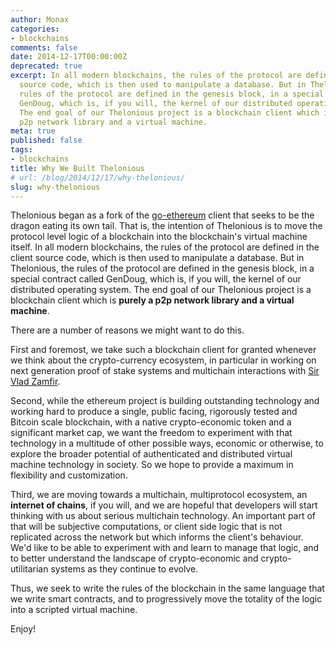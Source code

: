 ```yaml
---
author: Monax
categories:
- blockchains
comments: false
date: 2014-12-17T00:00:00Z
deprecated: true
excerpt: In all modern blockchains, the rules of the protocol are defined in the client
  source code, which is then used to manipulate a database. But in Thelonious, the
  rules of the protocol are defined in the genesis block, in a special contract called
  GenDoug, which is, if you will, the kernel of our distributed operating system.
  The end goal of our Thelonious project is a blockchain client which is purely a
  p2p network library and a virtual machine.
meta: true
published: false
tags:
- blockchains
title: Why We Built Thelonious
# url: /blog/2014/12/17/why-thelonious/
slug: why-thelonious
---
```


Thelonious began as a fork of the [go-ethereum](https://github.com/ethereum/go-ethereum) client that seeks to be the dragon eating its own tail. That is, the intention of Thelonious is to move the protocol level logic of a blockchain into the blockchain's virtual machine itself. In all modern blockchains, the rules of the protocol are defined in the client source code, which is then used to manipulate a database. But in Thelonious, the rules of the protocol are defined in the genesis block, in a special contract called GenDoug, which is, if you will, the kernel of our distributed operating system. The end goal of our Thelonious project is a blockchain client which is **purely a p2p network library and a virtual machine**.

There are a number of reasons we might want to do this.

First and foremost, we take such a blockchain client for granted whenever we think about the crypto-currency ecosystem, in particular in working on next generation proof of stake systems and multichain interactions with [Sir Vlad Zamfir](https://twitter.com/VladZamfir).

Second, while the ethereum project is building outstanding technology and working hard to produce a single, public facing, rigorously tested and Bitcoin scale blockchain, with a native crypto-economic token and a significant market cap, we want the freedom to experiment with that technology in a multitude of other possible ways, economic or otherwise, to explore the broader potential of authenticated and distributed virtual machine technology in society. So we hope to provide a maximum in flexibility and customization.

Third, we are moving towards a multichain, multiprotocol ecosystem, an **internet of chains**, if you will, and we are hopeful that developers will start thinking with us about serious multichain technology. An important part of that will be subjective computations, or client side logic that is not replicated across the network but which informs the client's behaviour. We'd like to be able to experiment with and learn to manage that logic, and to better understand the landscape of crypto-economic and crypto-utilitarian systems as they continue to evolve.

Thus, we seek to write the rules of the blockchain in the same language that we write smart contracts, and to progressively move the totality of the logic into a scripted virtual machine.

Enjoy!
